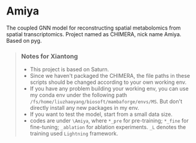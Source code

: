 # Amiya
The coupled GNN model for reconstructing spatial metabolomics from spatial transcriptomics. Project named as CHIMERA, nick name Amiya. Based on pyg.


> ### Notes for Xiantong
> - This project is based on Saturn.
> - Since we haven't packaged the CHIMERA, the file paths in these scripts should be changed according to your own working env.
> - If you have any problem building your working env, you can use my conda env under the following path `/fs/home/liuzhaoyang/biosoft/mambaforge/envs/MS`. But don't directly install any new packages in my env.
> - If you want to test the model, start from a small data size.
> - codes are under `\Amiya`, where `*_pre` for pre-training; `*_fine` for fine-tuning; `_ablation` for ablation experiments. `_L` denotes the training used `Lightning` framework.
